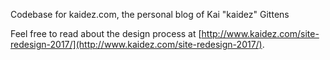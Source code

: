 Codebase for kaidez.com, the personal blog of Kai "kaidez" Gittens

Feel free to read about the design process at [http://www.kaidez.com/site-redesign-2017/](http://www.kaidez.com/site-redesign-2017/).